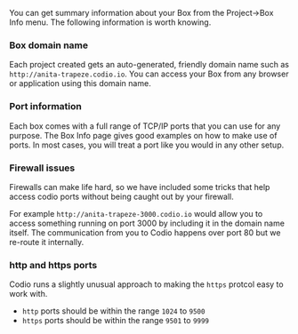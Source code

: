 You can get summary information about your Box from the Project->Box Info menu. The following information is worth knowing.

### Box domain name
Each project created gets an auto-generated, friendly domain name such as `http://anita-trapeze.codio.io`. You can access your Box from any browser or application using this domain name.

### Port information
Each box comes with a full range of TCP/IP ports that you can use for any purpose. The Box Info page gives good examples on how to make use of ports. In most cases, you will treat a port like you would in any other setup. 

### Firewall issues
Firewalls can make life hard, so we have included some tricks that help access codio ports without being caught out by your firewall.

For example `http://anita-trapeze-3000.codio.io` would allow you to access something running on port 3000 by including it in the domain name itself. The communication from you to Codio happens over port 80 but we re-route it internally.

### http and https ports
Codio runs a slightly unusual approach to making the `https` protcol easy to work with. 

- `http` ports should be within the range `1024` to `9500`
- `https` ports should be within the range `9501` to `9999`

